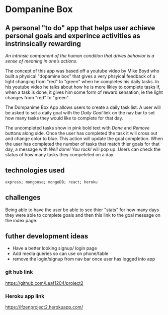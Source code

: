 # Dompanine Box

## A personal "to do" app that helps user achieve personal goals and experince activities as instrinsically rewarding 

*An intrinsic component of the human condition that drives behavior is a sense of meaning in one’s actions.*

The concept of this app was based off a youtube video by Mike Boyd who built a physical "dopamine box" that gives a very phsyical feedback of a light changing from "red" to "green" when he completes his daily tasks. In his youtube video he talks about how he is more likley to complete tasks if, when a task is done, it gives him some form of reward sensation, ie the light changes from "red" to "green".

The Dompanime Box App allows users to create a daily task list. 
A user will be asked to set a daily goal with the *Daily Goal* link on the nav bar to set how many tasks they would like to complete for that day.

The uncompleted tasks show in pink bold text with *Done* and *Remove* buttons along side.
Once the user has completed the task it will cross out and change color to blue. This action will update the goal completion. 
When the user has completed the number of tasks that match thier goals for that day, a message with *Well done! You rock!* will pop up.
Users can check the status of how many tasks they compeleted on a day. 


## technologies used
 
    express; mongoose; mongoDB; react; heroku

## challenges

Being able to have the user be able to see thier "stats" for how many days they were able to complete goals and then this link to the goal message on the index page. 

## futher development ideas
* Have a better looking signup/ login page
* Add media queries so can use on phone/table
* remove the login/signup from nav bar once user has logged into app


### git hub link
https://github.com/Leaf1204/project2

### Heroku app link
https://lfzenproject2.herokuapp.com/





